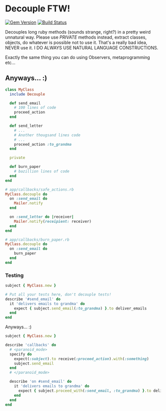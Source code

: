 # Decouple FTW!
[![Gem Version](https://badge.fury.io/rb/decouple.png)](http://badge.fury.io/rb/decouple)
[![Build Status](http://travis-ci.org/einzige/decouple.png?branch=master)](https://travis-ci.org/einzige/decouple)

Decouples long ruby methods (sounds strange, right?) in a pretty weird unnatural way. Please use _PRIVATE_ methods instead, extract classes, objects, do whatever is possible not to use it. That's a really bad idea, NEVER use it. I DO ALWAYS USE NATURAL LANGUAGE CONSTRUCTIONS.

Exactly the same thing you can do using Observers, metaprogramming etc...

## Anyways... :)

```ruby
class MyClass
  include Decouple

  def send_email
    # 100 lines of code
    proceed_action
  end

  def send_letter
    # ...
    # Another thougsand lines code
    # ...
    proceed_action :to_grandma
  end

  private

  def burn_paper
    # bazillion lines of code
  end
end

# app/callbacks/safe_actions.rb
MyClass.decouple do
  on :send_email do
    Mailer.notify
  end

  on :send_letter do |receiver|
    Mailer.notify(receipient: receiver)
  end
end

# app/callbacks/burn_paper.rb
MyClass.decouple do
  on :send_email do
    burn_paper
  end
end
```

### Testing

```ruby
subject { MyClass.new }

# Put all your tests here, don't decouple tests!
describe '#send_email' do
  it 'delivers emails to grandma' do
    expect { subject.send_email(:to_grandma) }.to deliver_emails
  end
end
```

Anyways... :)

```ruby
subject { MyClass.new }

describe 'callbacks' do
  # <paranoid_mode>
  specify do
    expect(:subject).to receive(:proceed_action).with(:something)
    subject.send_email
  end
  # </paranoid_mode>

  describe 'on #send_email' do
    it 'delivers emails to grandma' do
      expect { subject.proceed_with(:send_email, :to_grandma) }.to deliver_emails
    end
  end
end
```
